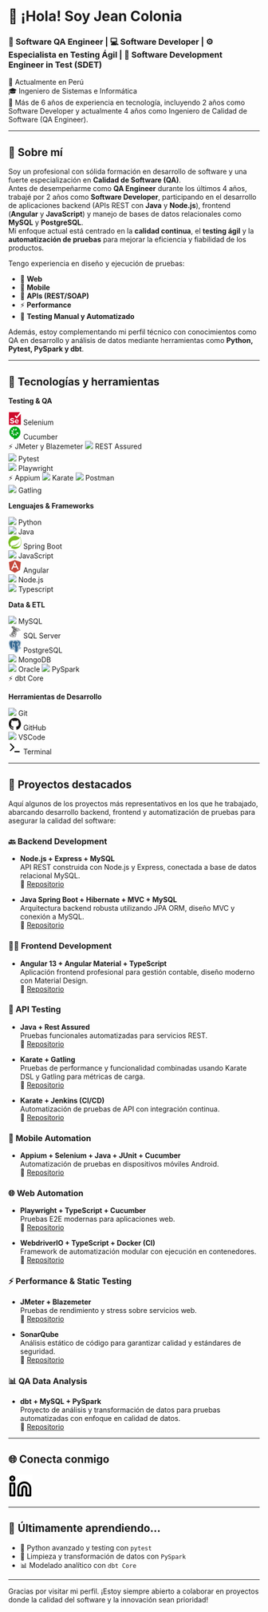 # 👋 ¡Hola! Soy Jean Colonia

### 🧪 Software QA Engineer | 💻 Software Developer | ⚙️ Especialista en Testing Ágil | 🧪 Software Development Engineer in Test (SDET)

📍 Actualmente en Perú  
🎓 Ingeniero de Sistemas e Informática  
💼 Más de 6 años de experiencia en tecnología, incluyendo 2 años como Software Developer y actualmente 4 años como Ingeniero de Calidad de Software (QA Engineer).

---

## 💼 Sobre mí

Soy un profesional con sólida formación en desarrollo de software y una fuerte especialización en **Calidad de Software (QA)**.  
Antes de desempeñarme como **QA Engineer** durante los últimos 4 años, trabajé por 2 años como **Software Developer**, participando en el desarrollo de aplicaciones backend (APIs REST con **Java** y **Node.js**), frontend (**Angular** y **JavaScript**) y manejo de bases de datos relacionales como **MySQL** y **PostgreSQL**.  
Mi enfoque actual está centrado en la **calidad continua**, el **testing ágil** y la **automatización de pruebas** para mejorar la eficiencia y fiabilidad de los productos.


Tengo experiencia en diseño y ejecución de pruebas:
- 🧪 **Web**
- 📱 **Mobile**
- 🔌 **APIs (REST/SOAP)**
- ⚡ **Performance**
- 🔁 **Testing Manual y Automatizado**

Además, estoy complementando mi perfil técnico con conocimientos como QA en desarrollo y análisis de datos mediante herramientas como **Python, Pytest, PySpark y dbt**.

---

## 🔧 Tecnologías y herramientas

**Testing & QA**

<img src="./img/selenium-original.svg" width="26"/> Selenium  
<img src="./img/cucumber-plain.svg" width="26"/>  Cucumber  
⚡ JMeter y Blazemeter
<img src="./img/rest-assured.svg" width="26"/> REST Assured  
<img src="https://cdn.jsdelivr.net/gh/devicons/devicon@latest/icons/pytest/pytest-original.svg" width="26" /> Pytest  
<img src="https://cdn.jsdelivr.net/gh/devicons/devicon@latest/icons/playwright/playwright-original.svg" width="26"/> Playwright  
⚡ Appium
<img src="https://cdn.jsdelivr.net/gh/devicons/devicon@latest/icons/karatelabs/karatelabs-original.svg"  width="26" /> Karate
<img src="./img/postman.svg" width="26"/>  Postman  
<img src="https://cdn.jsdelivr.net/gh/devicons/devicon@latest/icons/gatling/gatling-original.svg" width="26" /> Gatling


**Lenguajes & Frameworks**

<img src="https://cdn.jsdelivr.net/gh/devicons/devicon/icons/python/python-original.svg" width="26"/> Python  
<img src="https://cdn.jsdelivr.net/gh/devicons/devicon@latest/icons/java/java-original.svg" width="26" /> Java  
<img src="./img/spring-original.svg" width="26"/> Spring Boot  
<img src="https://cdn.jsdelivr.net/gh/devicons/devicon@latest/icons/javascript/javascript-original.svg"  width="26" /> JavaScript  
<img src="./img/angularjs-plain.svg" width="26"/> Angular  
<img src="https://cdn.jsdelivr.net/gh/devicons/devicon@latest/icons/nodejs/nodejs-original.svg" width="26" />  Node.js  
<img src="https://cdn.jsdelivr.net/gh/devicons/devicon@latest/icons/typescript/typescript-original.svg" width="26" />  Typescript

**Data & ETL**

<img src="https://cdn.jsdelivr.net/gh/devicons/devicon@latest/icons/mysql/mysql-original.svg" width="26" />  MySQL  
<img src="./img/microsoftsqlserver-plain.svg" width="26"/> SQL Server  
<img src="./img/postgresql-plain.svg" width="26"/> PostgreSQL  
<img src="https://cdn.jsdelivr.net/gh/devicons/devicon/icons/mongodb/mongodb-original.svg" width="26"/> MongoDB  
<img src="https://cdn.jsdelivr.net/gh/devicons/devicon@latest/icons/oracle/oracle-original.svg"  width="26"/>  Oracle
<img src="https://cdn.jsdelivr.net/gh/devicons/devicon@latest/icons/apachespark/apachespark-original.svg"   width="26" /> PySpark  
⚡ dbt Core  

**Herramientas de Desarrollo**

<img src="https://cdn.jsdelivr.net/gh/devicons/devicon/icons/git/git-original.svg" width="26"/> Git  
<img src="./img/github-original.svg" width="26"/> GitHub  
<img src="https://cdn.jsdelivr.net/gh/devicons/devicon/icons/vscode/vscode-original.svg" width="26"/> VSCode  
<img src="./img/terminal-light.svg" width="26"/> Terminal  

---
## 📌 Proyectos destacados

Aquí algunos de los proyectos más representativos en los que he trabajado, abarcando desarrollo backend, frontend y automatización de pruebas para asegurar la calidad del software:

### 🔙 Backend Development
- **Node.js + Express + MySQL**  
  API REST construida con Node.js y Express, conectada a base de datos relacional MySQL.  
  🔗 [Repositorio](https://github.com/JeanColonia/api-node-mysql-backend)

- **Java Spring Boot + Hibernate + MVC + MySQL**  
  Arquitectura backend robusta utilizando JPA ORM, diseño MVC y conexión a MySQL.  
  🔗 [Repositorio](https://github.com/JeanColonia/accounting-group-website-backend)

### 🧑‍💻 Frontend Development
- **Angular 13 + Angular Material + TypeScript**  
  Aplicación frontend profesional para gestión contable, diseño moderno con Material Design.  
  🔗 [Repositorio](https://github.com/JeanColonia/accounting-group-website-frontend)

### 🧪 API Testing
- **Java + Rest Assured**  
  Pruebas funcionales automatizadas para servicios REST.  
  🔗 [Repositorio](https://github.com/JeanColonia/api-rest-services-funtional-testing-rest-assured-QA)

- **Karate + Gatling**  
  Pruebas de performance y funcionalidad combinadas usando Karate DSL y Gatling para métricas de carga.  
  🔗 [Repositorio](https://github.com/JeanColonia/performance-testing-karate-gatling)

- **Karate + Jenkins (CI/CD)**  
  Automatización de pruebas de API con integración continua.  
  🔗 [Repositorio](https://github.com/JeanColonia/karate-cd-cd-jenkins)

### 📱 Mobile Automation
- **Appium + Selenium + Java + JUnit + Cucumber**  
  Automatización de pruebas en dispositivos móviles Android.  
  🔗 [Repositorio](https://github.com/JeanColonia/junit-cucumber-appium-mobile-automation-QA)

### 🌐 Web Automation
- **Playwright + TypeScript + Cucumber**  
  Pruebas E2E modernas para aplicaciones web.  
  🔗 [Repositorio](https://github.com/JeanColonia/playwright-challenge)

- **WebdriverIO + TypeScript + Docker (CI)**  
  Framework de automatización modular con ejecución en contenedores.  
  🔗 [Repositorio](https://github.com/JeanColonia/wdio-e2e-testing)

### ⚡ Performance & Static Testing
- **JMeter + Blazemeter**  
  Pruebas de rendimiento y stress sobre servicios web.  
  🔗 [Repositorio](https://github.com/JeanColonia/jmeter)

- **SonarQube**  
  Análisis estático de código para garantizar calidad y estándares de seguridad.  
  🔗 [Repositorio](https://github.com/JeanColonia/sonarqube-local)

### 📊 QA Data Analysis
- **dbt + MySQL + PySpark**  
  Proyecto de análisis y transformación de datos para pruebas automatizadas con enfoque en calidad de datos.  
  🔗 [Repositorio](https://github.com/JeanColonia/data-analysis-dbt-mysql)

---

## 🌐 Conecta conmigo

[![LinkedIn](./img/linkedin-light.svg)](https://www.linkedin.com/in/jeancolonia)&nbsp;&nbsp;


---

## 🚀 Últimamente aprendiendo...

- 🐍 Python avanzado y testing con `pytest`
- 🧹 Limpieza y transformación de datos con `PySpark`
- 📊 Modelado analítico con `dbt Core`


---

Gracias por visitar mi perfil. ¡Estoy siempre abierto a colaborar en proyectos donde la calidad del software y la innovación sean prioridad!

